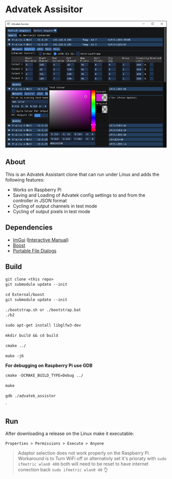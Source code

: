 # Advatek Assisitor

![preview](img/preview2.png)

## About

This is an Advatek Assistant clone that can run under Linux and adds the following features:

  - Works on Raspberry Pi
  - Saving and Loading of Advatek config settings to and from the controller in JSON format
  - Cycling of output channels in test mode
  - Cycling of output pixels in test mode


## Dependencies

  - [ImGui](https://github.com/ocornut/imgui) ([Interactive Manual](https://pthom.github.io/imgui_manual_online/manual/imgui_manual.html))  
  - [Boost](https://github.com/boostorg/boost)  
  - [Portable File Dialogs](https://github.com/samhocevar/portable-file-dialogs)  

## Build
    
    git clone <this repo>
    git submodule update --init
    
    cd External/boost
    git submodule update --init

    ./bootstrap.sh or ./bootstrap.bat
    ./b2
    
    sudo apt-get install libglfw3-dev
    
    mkdir build && cd build
    
    cmake ../ 
    
    make -j6


 **For debugging on Raspberry Pi use GDB**

    cmake -DCMAKE_BUILD_TYPE=Debug ../
    
    make
    
    gdb ./advatek_assistor
`
## Run

After downloading a release on the Linux make it executable:

    Properties > Permissions > Execute > Anyone

> Adaptor selection does not work properly on the Raspberry Pi. Workaround is to Turn WiFi off or alternativly set it's prioraty with `sudo ifmetric wlan0 400` both will need to be reset to have internet conection back `sudo ifmetric wlan0 40`  :ok_hand:


